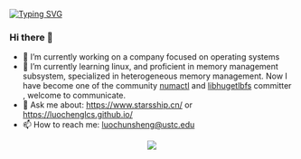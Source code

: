 <a href="https://git.io/typing-svg"><img src="https://readme-typing-svg.demolab.com?font=Fira+Code&pause=1000&center=true&random=false&width=850&lines=Keep+it+simple+stupid" alt="Typing SVG" /></a>
### Hi there 👋
- 🔭 I’m currently working on a company focused on operating systems
- 🌱 I’m currently learning linux, and proficient in memory management subsystem, specialized in heterogeneous memory management. Now I have become one of the community [numactl](https://github.com/numactl/numactl/) and [libhugetlbfs](https://github.com/libhugetlbfs/libhugetlbfs) committer , welcome to communicate.
- 💬 Ask me about: https://www.starsship.cn/  or https://luochenglcs.github.io/
- 📫 How to reach me: luochunsheng@ustc.edu

<p align="center">
<img src="https://github-readme-stats.vercel.app/api?username=luochenglcs&include_all_commits=true" />
</p>

<!--
**luochenglcs/luochenglcs** is a ✨ _special_ ✨ repository because its `README.md` (this file) appears on your GitHub profile.

Here are some ideas to get you started:

- 🔭 I’m currently working on ...
- 🌱 I’m currently learning ...
- 👯 I’m looking to collaborate on ...
- 🤔 I’m looking for help with ...
- 💬 Ask me about ...
- 📫 How to reach me: ...
- 😄 Pronouns: ...
- ⚡ Fun fact: ...
-->


